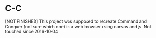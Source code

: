 # C-C
[NOT FINISHED] This project was supposed to recreate Command and Conquer (not sure which one) in a web browser using canvas and js.
Not touched since 2016-10-04

